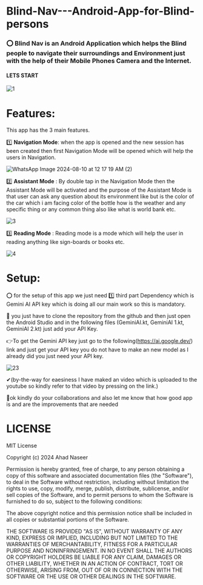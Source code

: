 # Blind-Nav---Android-App-for-Blind-persons

  ### ⭕ Blind Nav is an Android Application which helps the Blind people to navigate their surroundings and Environment just with the help of their Mobile Phones Camera and the Internet.

  #### LETS START
 
  ![1](https://github.com/user-attachments/assets/b55143ac-98ff-4c34-a27c-3f409998e59f)



# Features:

This app has the 3 main features.


1️⃣ **Navigation Mode**: when the app is opened and the new session has been created then first Navigation Mode will be opened which will help the users in Navigation.



![WhatsApp Image 2024-08-10 at 12 17 19 AM (2)](https://github.com/user-attachments/assets/42866c75-480b-4761-92a6-3cf0159a7bab)




2️⃣ **Assistant Mode** : By double tap in the Navigation Mode then the Assistant Mode will be activated and the purpose of the Assistant Mode is that user can ask any question about its 
environment like but is the color of the car which i am facing color of the bottle how is the weather and any specific thing or any common thing also like what is world bank etc.



![3](https://github.com/user-attachments/assets/150214b9-3d79-43d6-9107-b308434cd91e)


3️⃣ **Reading Mode** : Reading mode is a mode which will help the user in reading anything like sign-boards or books etc.


![4](https://github.com/user-attachments/assets/2037617e-d0c2-497a-a0ad-41472889a0e4)








# Setup:



⭕ for the setup of this app we just need 1️⃣ third part Dependency which is Gemini AI API key which is doing all our main work so this is mandatory.

🔎 you just have to clone the repository from the github and then just open the Android Studio and in the following files (GeminiAI.kt, GeminiAI 1.kt, GeminiAI 2.kt) just add your API Key.


👉To get the Gemini API key just go to the following(https://ai.google.dev/) link and just get your API key you do not have to make an new model as I already did you just need your API key.

![23](https://github.com/user-attachments/assets/f4e5aebc-37e2-417e-a381-16d6ca432032)



✔(by-the-way for eaesiness I have maked an video which is uploaded to the youtube so kindly refer to that video by pressing on the link.)


🛑ok kindly do your collaborations and also let me know that how good app is and are the improvements that are needed


# LICENSE

MIT License

Copyright (c) 2024 Ahad Naseer

Permission is hereby granted, free of charge, to any person obtaining a copy
of this software and associated documentation files (the "Software"), to deal
in the Software without restriction, including without limitation the rights
to use, copy, modify, merge, publish, distribute, sublicense, and/or sell
copies of the Software, and to permit persons to whom the Software is
furnished to do so, subject to the following conditions:

The above copyright notice and this permission notice shall be included in all
copies or substantial portions of the Software.

THE SOFTWARE IS PROVIDED "AS IS", WITHOUT WARRANTY OF ANY KIND, EXPRESS OR
IMPLIED, INCLUDING BUT NOT LIMITED TO THE WARRANTIES OF MERCHANTABILITY,
FITNESS FOR A PARTICULAR PURPOSE AND NONINFRINGEMENT. IN NO EVENT SHALL THE
AUTHORS OR COPYRIGHT HOLDERS BE LIABLE FOR ANY CLAIM, DAMAGES OR OTHER
LIABILITY, WHETHER IN AN ACTION OF CONTRACT, TORT OR OTHERWISE, ARISING FROM,
OUT OF OR IN CONNECTION WITH THE SOFTWARE OR THE USE OR OTHER DEALINGS IN THE
SOFTWARE.

